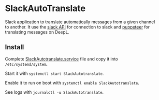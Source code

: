 # SlackAutoTranslate

Slack application to translate automatically messages from a given channel to another. It use the [slack API](https://slack.dev/bolt-js/concepts) for connection to slack and [puppeteer](https://pptr.dev/) for translating messages on DeepL.

## Install 

Complete [SlackAutotranslate.service](./SlackAutotranslate.service) file and copy it into `/etc/systemd/system`.

Start it with `systemctl start SlackAutotranslate`.

Enable it to run on boot with `systemctl enable SlackAutotranslate`.

See logs with `journalctl -u SlackAutotranslate`.
